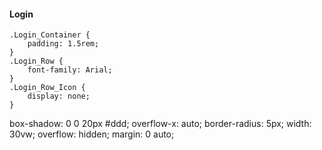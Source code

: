 
#### Login
```
.Login_Container {
	padding: 1.5rem;
}
.Login_Row {
	font-family: Arial;	
}
.Login_Row_Icon {
	display: none;
}
```
box-shadow: 0 0 20px #ddd;
overflow-x: auto;
border-radius: 5px;
width: 30vw;
overflow: hidden;
margin: 0 auto;